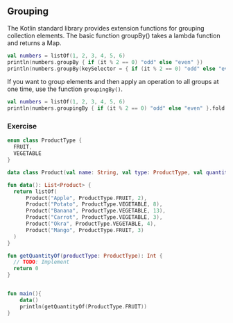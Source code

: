 ## Grouping

The Kotlin standard library provides extension functions for grouping collection elements. The basic function groupBy() takes a lambda function and returns a Map.

```kotlin
val numbers = listOf(1, 2, 3, 4, 5, 6)
println(numbers.groupBy { if (it % 2 == 0) "odd" else "even" })
println(numbers.groupBy(keySelector = { if (it % 2 == 0) "odd" else "even"  }, valueTransform = { it * it }))
```
If you want to group elements and then apply an operation to all groups at one time, use the function `groupingBy()`.

```kotlin
val numbers = listOf(1, 2, 3, 4, 5, 6)
println(numbers.groupingBy { if (it % 2 == 0) "odd" else "even" }.fold(0) {acc, element -> acc + element})

```

### Exercise

```kotlin
enum class ProductType {
  FRUIT,
  VEGETABLE
}

data class Product(val name: String, val type: ProductType, val quantity: Int) {}

fun data(): List<Product> {
  return listOf(
      Product("Apple", ProductType.FRUIT, 2),
      Product("Potato", ProductType.VEGETABLE, 8),
      Product("Banana", ProductType.VEGETABLE, 13),
      Product("Carrot", ProductType.VEGETABLE, 3),
      Product("Okra", ProductType.VEGETABLE, 4),
      Product("Mango", ProductType.FRUIT, 3)
  )
}

fun getQuantityOf(productType: ProductType): Int {
  // TODO: Implement  
  return 0
}


fun main(){
	data()
    println(getQuantityOf(ProductType.FRUIT))
}

```